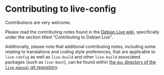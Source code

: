 Contributing to live-config
===========================

Contributions are very welcome.

Please read the contributing notes found in the [Debian Live wiki][wiki], specifically under the section titled "Contributing to Debian Live".

Additionally, please note that additional contributing notes, including some relating to translations and coding style preferences, that are applicable to `live-config` as well as `live-build` and other `live-build` associated packages (such as `live-boot`), can be found within [the `doc` directory of the `live-manual` git repository][lm-doc-dir].

[wiki]: https://wiki.debian.org/DebianLive
[lm-doc-dir]: https://salsa.debian.org/live-team/live-manual/-/tree/master/doc
